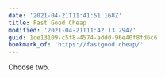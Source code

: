 ```yaml
---
date: '2021-04-21T11:41:51.168Z'
title: Fast Good Cheap
modified: '2021-04-21T11:42:13.294Z'
guid: 1ce13109-c5f8-4574-addd-96e40f8fd6c6
bookmark_of: 'https://fastgood.cheap/'
---
```

Choose two. 
